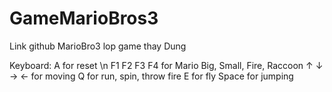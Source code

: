 # GameMarioBros3
Link github MarioBro3 lop game thay Dung

Keyboard:
A for reset \n
F1 F2 F3 F4 for Mario Big, Small, Fire, Raccoon
↑ ↓ → ← for moving
Q for run, spin, throw fire
E for fly
Space for jumping
